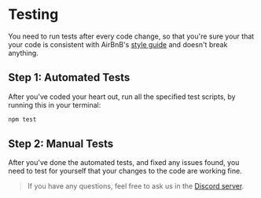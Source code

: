 # Testing

You need to run tests after every code change, so that you're sure your that
your code is consistent with AirBnB's [style guide] and doesn't break anything.

## Step 1: Automated Tests

After you've coded your heart out, run all the specified test scripts, by
running this in your terminal:

```bash
npm test
```

## Step 2: Manual Tests

After you've done the automated tests, and fixed any issues found, you need to
test for yourself that your changes to the code are working fine.

> If you have any questions, feel free to ask us in the [Discord server].

<!-- Links -->
[Style Guide]: https://github.com/airbnb/javascript
[Discord server]: https://discord.gg/TTG3HnK
